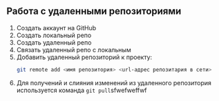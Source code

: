 ## Работа с удаленными репозиториями
1. Создать аккаунт на GitHub
2. Создать локальный репо
3. Создать удаленный репо
4. Связать удаленный репо с локальным
5. Добавить удаленный репозиторий к проекту:
   ```bash
   git remote add <имя репозитория> <url-адрес репозитария в сети>
   ```
6. Для получений и слияния изменений из удаленного репозитория используется команда `git pull`sfwefweffwf
